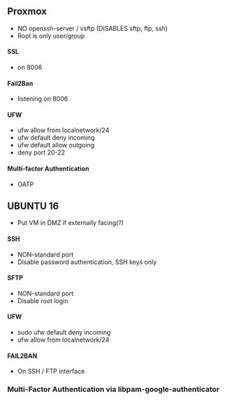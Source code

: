  
## Proxmox
* NO openssh-server / vsftp (DISABLES sftp, ftp, ssh)
* Root is only user/group
#### SSL
* on 8006
#### Fail2Ban
* listening on 8006
#### UFW
* ufw allow from localnetwork/24
* ufw default deny incoming
* ufw default allow outgoing
* deny port 20-22
#### Multi-factor Authentication
* OATP



## UBUNTU 16
* Put VM in DMZ if externally facing(?)
 #### SSH
* NON-standard port
* Disable password authentication, SSH keys only
#### SFTP
* NON-standard port
* Disable root login
#### UFW
* sudo ufw default deny incoming
* ufw allow from localnetwork/24
#### FAIL2BAN
* On SSH / FTP interface
### Multi-Factor Authentication via libpam-google-authenticator

